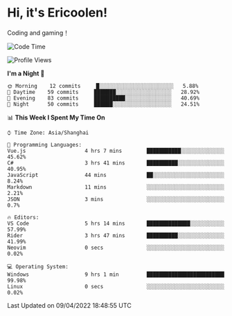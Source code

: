 # Hi, it's Ericoolen!
Coding and gaming！

<!--START_SECTION:waka-->
![Code Time](http://img.shields.io/badge/Code%20Time-202%20hrs%2054%20mins-blue)

![Profile Views](http://img.shields.io/badge/Profile%20Views-3-blue)

**I'm a Night 🦉** 

```text
🌞 Morning    12 commits     █░░░░░░░░░░░░░░░░░░░░░░░░   5.88% 
🌆 Daytime    59 commits     ███████░░░░░░░░░░░░░░░░░░   28.92% 
🌃 Evening    83 commits     ██████████░░░░░░░░░░░░░░░   40.69% 
🌙 Night      50 commits     ██████░░░░░░░░░░░░░░░░░░░   24.51%

```


📊 **This Week I Spent My Time On** 

```text
⌚︎ Time Zone: Asia/Shanghai

💬 Programming Languages: 
Vue.js                   4 hrs 7 mins        ███████████░░░░░░░░░░░░░░   45.62% 
C#                       3 hrs 41 mins       ██████████░░░░░░░░░░░░░░░   40.95% 
JavaScript               44 mins             ██░░░░░░░░░░░░░░░░░░░░░░░   8.24% 
Markdown                 11 mins             ░░░░░░░░░░░░░░░░░░░░░░░░░   2.21% 
JSON                     3 mins              ░░░░░░░░░░░░░░░░░░░░░░░░░   0.7%

🔥 Editors: 
VS Code                  5 hrs 14 mins       ██████████████░░░░░░░░░░░   57.99% 
Rider                    3 hrs 47 mins       ██████████░░░░░░░░░░░░░░░   41.99% 
Neovim                   0 secs              ░░░░░░░░░░░░░░░░░░░░░░░░░   0.02%

💻 Operating System: 
Windows                  9 hrs 1 min         █████████████████████████   99.98% 
Linux                    0 secs              ░░░░░░░░░░░░░░░░░░░░░░░░░   0.02%

```


 Last Updated on 09/04/2022 18:48:55 UTC
<!--END_SECTION:waka-->

